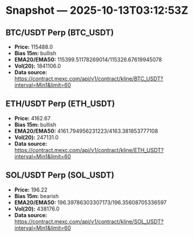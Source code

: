 # Snapshot — 2025-10-13T03:12:53Z

## BTC/USDT Perp (BTC_USDT)
- **Price:** 115488.0
- **Bias 15m:** bullish
- **EMA20/EMA50:** 115399.51178269014/115326.67619945078
- **Vol(20):** 1841106.0
- **Data source:** https://contract.mexc.com/api/v1/contract/kline/BTC_USDT?interval=Min1&limit=60

## ETH/USDT Perp (ETH_USDT)
- **Price:** 4162.67
- **Bias 15m:** bullish
- **EMA20/EMA50:** 4161.794956231223/4163.381853777108
- **Vol(20):** 247131.0
- **Data source:** https://contract.mexc.com/api/v1/contract/kline/ETH_USDT?interval=Min1&limit=60

## SOL/USDT Perp (SOL_USDT)
- **Price:** 196.22
- **Bias 15m:** bearish
- **EMA20/EMA50:** 196.39786303307173/196.35608705336597
- **Vol(20):** 438176.0
- **Data source:** https://contract.mexc.com/api/v1/contract/kline/SOL_USDT?interval=Min1&limit=60
